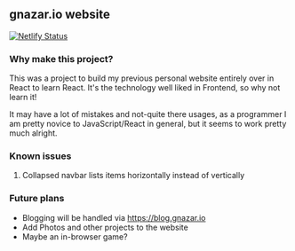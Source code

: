 ## gnazar.io website

[![Netlify Status](https://api.netlify.com/api/v1/badges/1c90c9c9-3db9-47ac-9c24-a9ee73daa365/deploy-status)](https://app.netlify.com/sites/gnazario/deploys)

### Why make this project?
This was a project to build my previous personal website entirely over in React to learn React.  It's the technology
well liked in Frontend, so why not learn it!

It may have a lot of mistakes and not-quite there usages, as a programmer I am pretty novice to
JavaScript/React in general, but it seems to work pretty much alright.

### Known issues
1. Collapsed navbar lists items horizontally instead of vertically

### Future plans

- Blogging will be handled via https://blog.gnazar.io
- Add Photos and other projects to the website
- Maybe an in-browser game?
